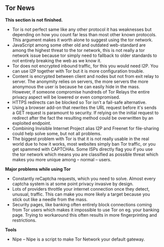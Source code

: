 ## Tor News

**This section is not finished.**

  * Tor is not perfect same like any other protocol it has weaknesses but depending on how you count far less than most other known protocols. This argument makes it worth alone to suggest using the tor network.
  * JavaScript among some other old and outdated web-standard are among the highest threat to the tor network, this is not really a tor network issue because tor simply need to fallback to older standards to not entirely breaking the web as we know it.
  * Tor does not encrypted inbound traffic, for this you would need I2P. You can use I2P together with Tor but it is more configuration trouble.
  * Content is encrypted between client and nodes but not from exit relay to server. The anonymity relies on servers, the more servers the more anonymous the user is because he can easily hide in the mass. However, if someone compromise hundreds of Tor Relays the entire privacy aspect will be lowered or even compromised.
  * HTTPS redirects can be blocked so Tor isn't a fail-safe alternative.
  * Using a browser add-on that rewrites the URL request before it's sends a GET request is paramount to security. If relying on the initial request to redirect after the fact the resulting method could be overwritten by an exploited endpoint.
  * Combining Invisible Internet Project alias I2P and Freenet for file-sharing could help solve some, but not all problems.
  * The biggest problem with Tor is that it is not really usable in the real world due to how it works, most websites simply ban Tor traffic, or you get spammed with CAPTCHAs. Some ISPs directly flag you if you use the tor network which means you are classified as possible threat which makes you more unique among – normal – users.

**Major problems while using Tor**

  * Constantly reCaptcha requests, which you need to solve. Almost every captcha system is at some point privacy invasive by design.
  * Lots of providers throttle your internet connection once they detect, unusual, traffic. This can make you more likely a target because you stick out like a needle from the mass.
  * Security pages, like banking often entirely block connections coming from Tor users which makes it impossible to use Tor on eg. your banking page. Trying to workaround this often results in more fingerprinting and restrictions.

**Tools**

  * Nipe – Nipe is a script to make Tor Network your default gateway.